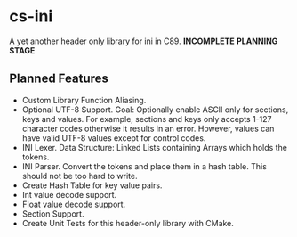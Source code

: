 # cs-ini
A yet another header only library for ini in C89. **INCOMPLETE** **PLANNING STAGE**

## Planned Features
* Custom Library Function Aliasing.
* Optional UTF-8 Support. Goal: Optionally enable ASCII only for sections, keys and values. For example, sections and keys only accepts 1-127 character codes otherwise it results in an error. However, values can have valid UTF-8 values except for control codes.
* INI Lexer. Data Structure: Linked Lists containing Arrays which holds the tokens.
* INI Parser. Convert the tokens and place them in a hash table. This should not be too hard to write.
* Create Hash Table for key value pairs.
* Int value decode support.
* Float value decode support.
* Section Support.
* Create Unit Tests for this header-only library with CMake.
